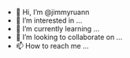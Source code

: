 - 👋 Hi, I’m @jimmyruann
- 👀 I’m interested in ...
- 🌱 I’m currently learning ...
- 💞️ I’m looking to collaborate on ...
- 📫 How to reach me ...

<!---
jimmyruann/jimmyruann is a ✨ special ✨ repository because its `README.md` (this file) appears on your GitHub profile.
You can click the Preview link to take a look at your changes.
--->
